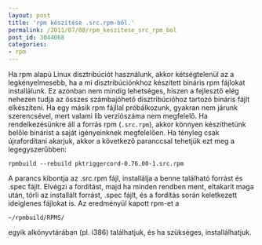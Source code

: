 ```yaml
---
layout: post
title: 'rpm készítése .src.rpm-ből.'
permalink: /2011/07/08/rpm_keszitese_src_rpm_bol
post_id: 3044068
categories: 
- rpm
---
```


Ha rpm alapú Linux disztribúciót használunk, akkor kétségtelenül az a legkényelmesebb, ha a mi disztribúciónkhoz készített bináris rpm fájlokat installálunk. Ez azonban nem mindig lehetséges, hiszen a fejlesztő elég nehezen tudja az összes számbajöhető disztribúcióhoz tartozó bináris fájlt elkészíteni. Ha egy másik rpm fájllal próbálkozunk, gyakran nem járunk szerencsével, mert valami lib verziószáma nem megfelelő. Ha rendelkezésünkre áll a forrás rpm (`.src.rpm`), 
akkor könnyen készíthetünk belőle binárist a saját igényeinknek megfelelően. Ha tényleg csak újrafordítani akarjuk, akkor a következő paranccsal tehetjük ezt meg a legegyszerűbben: 
```
rpmbuild --rebuild pktriggercord-0.76.00-1.src.rpm
``` 
A parancs kibontja az .src.rpm fájl, installálja a benne található forrást és .spec fájlt. Elvégzi a fordítást, majd ha minden rendben ment, eltakarít maga után, törli az installált forrást, .spec fájlt, és a fordítás során keletkezett ideiglenes fájlokat is. Az eredményül kapott rpm-et a  
```
~/rpmbuild/RPMS/
```
 egyik alkönyvtárában (pl. i386) találhatjuk, és ha szükséges, installálhatjuk.
